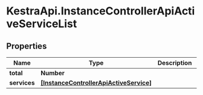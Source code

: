 # KestraApi.InstanceControllerApiActiveServiceList

## Properties

Name | Type | Description | Notes
------------ | ------------- | ------------- | -------------
**total** | **Number** |  | [optional] 
**services** | [**[InstanceControllerApiActiveService]**](InstanceControllerApiActiveService.md) |  | [optional] 


